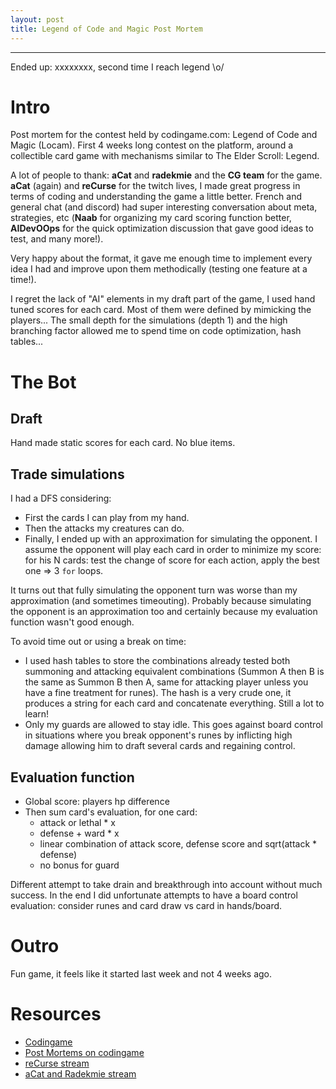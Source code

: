 ```yaml
---
layout: post
title: Legend of Code and Magic Post Mortem
---
```

___

Ended up: xxxxxxxx, second time I reach legend \o/

# Intro
Post mortem for the contest held by codingame.com: Legend of Code and Magic (Locam). First 4 weeks long contest on the platform, around a collectible card game with mechanisms similar to The Elder Scroll: Legend.

A lot of people to thank: **aCat** and **radekmie** and the **CG team** for the game. **aCat** (again) and **reCurse** for the twitch lives, I made great progress in terms of coding and understanding the game a little better.
French and general chat (and discord) had super interesting conversation about meta, strategies, etc (**Naab** for organizing my card scoring function better, **AIDevOOps** for the quick optimization discussion that gave good ideas to test, and many more!).

Very happy about the format, it gave me enough time to implement every idea I had and improve upon them methodically (testing one feature at a time!).

I regret the lack of "AI" elements in my draft part of the game, I used hand tuned scores for each card. Most of them were defined by mimicking the players... The small depth for the simulations (depth 1) and the high branching factor allowed me to spend time on code optimization, hash tables...

# The Bot

## Draft
Hand made static scores for each card. No blue items.

## Trade simulations
I had a DFS considering:
- First the cards I can play from my hand.
- Then the attacks my creatures can do.
- Finally, I ended up with an approximation for simulating the opponent. I assume the opponent will play each card in order to minimize my score: for his N cards: test the change of score for each action, apply the best one => 3 `for` loops.

It turns out that fully simulating the opponent turn was worse than my approximation (and sometimes timeouting). Probably because simulating the opponent is an approximation too and certainly because my evaluation function wasn't good enough.

To avoid time out or using a break on time:
- I used hash tables to store the combinations already tested both summoning and attacking equivalent combinations (Summon A then B is the same as Summon B then A, same for attacking player unless you have a fine treatment for runes). The hash is a very crude one, it produces a string for each card and concatenate everything. Still a lot to learn!
- Only my guards are allowed to stay idle. This goes against board control in situations where you break opponent's runes by inflicting high damage allowing him to draft several cards and regaining control.

## Evaluation function
- Global score: players hp difference
- Then sum card's evaluation, for one card:
   - attack or lethal * x
   - defense + ward * x
   - linear combination of attack score, defense score and sqrt(attack * defense)
   - no bonus for guard

Different attempt to take drain and breakthrough into account without much success. In the end I did unfortunate attempts to have a board control evaluation: consider runes and card draw vs card in hands/board.

# Outro

Fun game, it feels like it started last week and not 4 weeks ago.

# Resources

- [Codingame](www.codingame.com)
- [Post Mortems on codingame](https://www.codingame.com/forum/t/legends-of-code-magic-cc05-feedback-strategies/50996/5)
- [reCurse stream](https://www.youtube.com/watch?v=BU9b445CpaM)
- [aCat and Radekmie stream](https://www.youtube.com/watch?v=GQPCvs12R64&list=PLarKb0MFLwmjussHoTGnzQNV22drlgA6A)